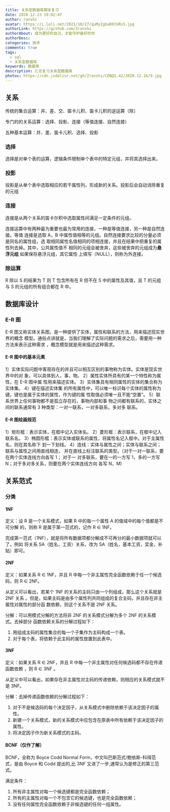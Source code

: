 ```yaml
---
title: 关系型数据库期末复习
date: 2020-12-23 19:02:47
author: ranshi
avatar: https://i.loli.net/2021/10/27/quMyIgbaD6tURx5.jpg
authorLink: https://github.com/Zranshi
authorAbout: 成为更好的自己，才能守护最好的你
authorDesc:
categories: 技术
comments: true
tags:
  - sql
  - 关系型数据库
keywords: 数据库
description: 汇总复习关系型数据库
photos: https://cdn.jsdelivr.net/gh/Zranshi/CDN@1.42/2020.12.16/9.jpg
---
```


## 关系

传统的集合运算：并、差、交、笛卡儿积、笛卡儿积的逆运算（除）

专门的的关系运算：选择、投影、连接（等值连接、自然连接）

五种基本运算：并、差、笛卡儿积、选择、投影

### 选择

选择是对单个表的运算，逻辑条件限制单个表中的特定元组，并将其选择出来。

### 投影

投影是从单个表中选取相应的若干属性列，形成新的关系。投影后会自动消除重复的元组

### 连接

连接是从两个关系的笛卡尔积中选取属性间满足一定条件的元组。

连接运算中有两种最为重要也最为常用的连接，一种是等值连接，另一种是自然连接。等值
连接是选取 A，B 中属性值相等的元组。自然连接要求比较的分量必须是同名的属性组，选
取相同属性名值相同的项相连接，并且在结果中把重复的属性列去掉。其中，公共属性值不
相同的元组会被舍弃，这些被舍弃的元组成为**悬浮元组** 如果保存悬浮元组，其它属性
上填写（NULL），则称为外连接。

### 除运算

R 除以 S 的结果为 T 则 T 包含所有在 R 但不在 S 中的属性及其值，且 T 的元组与 S
的元组的所有组合都在 R 中。

## 数据库设计

### E-R 图

E-R 图又称实体关系图，是一种提供了实体，属性和联系的方法，用来描述现实世界的概念
模型。通俗点讲就是，当我们理解了实际问题的需求之后，需要用一种方法来表示这种需求
，概念模型就是用来描述这种需求。

#### E-R 图中的基本元素

1）实体实际问题中客观存在的并且可以相互区别的事物称为实体。实体是现实世界中的对
象，可以具体到人，事，物。 2）属性实体所具有的某一个特性称为属性，在 E-R 图中属
性用来描述实体。 3）实体集具有相同属性的实体的集合称为实体集。 4）键在描述实体集
的所有属性中，可以唯一标识每个实体的属性称为键。键也是属于实体的属性，作为键的属
性取值必须唯一且不能“空置”。 5）联系世界上任何事物都不是孤立存在的，事物内部和事
物之间都有联系的，实体之间的联系通常有 3 种类型：一对一联系，一对多联系，多对多
联系。

#### E-R 图绘画规范

1）矩形框：表示实体，在框中记入实体名。 2）菱形框：表示联系，在框中记入联系名。
3）椭圆形框：表示实体或联系的属性，将属性名记入框中。对于主属性名，则在其名称下
划一下划线。 4）连线：实体与属性之间；实体与联系之间；联系与属性之间用直线相连，
并在直线上标注联系的类型。（对于一对一联系，要在两个实体连线方向各写 1； 对于一
对多联系，要在一的一方写 1，多的一方写 N；对于多对多关系，则要在两个实体连线方向
各写 N，M)

## 关系范式

### 分类

#### 1NF

定义：设 R 是一个关系模式，如果 R 中的每一个属性 A 的值域中的每个值都是不可分解
的，则称 R 是属于第一范式的，记作 R ∈ 1NF。

完成第一范式（1NF），就是将所有数据项都分解成不可再分的最小数据项就可以了。例如
将关系 SA（姓名，工资）关系，改为 SA（姓名，基本工资，奖金，补贴）即可。

#### 2NF

定义：如果关系 R ∈ 1NF，并且 R 中每一个非主属性完全函数依赖于任一个候选码，则 R
∈ 2NF。

从定义可以看出，若某个 1NF 的关系的主码只由一个列组成，那么这个关系就是 2NF 关系
。但是，如果主码是由多个属性列共同组成的复合主码，并且存在非主属性对属性的部分函
数依赖，则这个关系不是 2NF 关系。

分解：可以用模式分解的方法将非 2NF 的关系模式分解为多个 2NF 的关系模式。去掉部分
函数依赖关系的分解过程如下：

1. 用组成主码的属性集合的每一个子集作为主码构成一个表。
2. 对于每个表，将依赖于此主码的属性放置到此表中。

#### 3NF

定义：如果关系 R ∈ 2NF，并且 R 中每一个非主属性对任何候选码都不存在传递函数依赖
，则 R ∈ 3NF 。

从定义中可以看出，如果存在非主属性对主码的传递依赖，则相应的关系模式就不是 3NF。

分解：去掉传递函数依赖的分解过程如下：

1. 对于不是候选码的每个决定因子，从关系模式中删除依赖于该决定因子的属性。
2. 新建一个关系模式，新的关系模式中应包含在原表中所有依赖于该决定因子的属性。
3. 将决定因子作为新关系模式的主码。

#### BCNF（仅作了解）

BCNF，全称为 Boyce Codd Normal Form，中文叫巴斯范式/鲍依斯-科得范式，是由 Boyce
和 Codd 提出的,比 3NF 又进了一步,通常认为是修正的第三范式。

满足条件：

1. 所有非主属性对每一个候选键都是完全函数依赖；
2. 所有的主属性对每一个不包含它的候选键，也是完全函数依赖；
3. 没有任何属性完全函数依赖于非候选键的任何一组属性。

